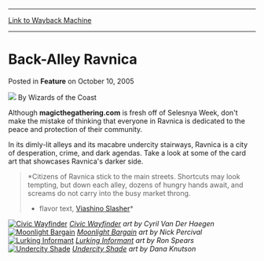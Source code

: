 
---
[Link to Wayback Machine](https://web.archive.org/web/20210512113551/https://magic.wizards.com/en/articles/archive/feature/back-alley-ravnica-2005-10-10)

[_metadata_:author]:- "Wizards of the Coast"
[_metadata_:description]:- "Although magicthegathering.com is fresh off of Selesnya Week, don't make the mistake of thinking that everyone in Ravnica is dedicated to the peace and protection of their community. In its dimly-lit alleys and its macabre undercity stairways, Ravnica is a city of desperation, crime, and dark agendas. Take a look at some of the card art that showcases Ravnica's darker side."
[_metadata_:generator]:- "Drupal 7 (http://drupal.org)"
[_metadata_:publish_date]:- "2005-10-10"
[_metadata_:title]:- "Back-Alley Ravnica"
[_metadata_:wayback_capture_timestamp]:- "2021-05-12 11:35:51+00:00"
[_metadata_:wayback_raw_url]:- "https://web.archive.org/web/20210512113551id_/https://magic.wizards.com/en/articles/archive/feature/back-alley-ravnica-2005-10-10"
[_metadata_:wayback_url]:- "https://magic.wizards.com/en/articles/archive/feature/back-alley-ravnica-2005-10-10"
---


Back-Alley Ravnica
==================



 Posted in **Feature**
 on October 10, 2005 






![](https://media.magic.wizards.com/styles/auth_small/public/images/person/wizards_author.jpg)
By Wizards of the Coast












Although **magicthegathering.com** is fresh off of Selesnya Week, don't make the mistake of thinking that everyone in Ravnica is dedicated to the peace and protection of their community.


In its dimly-lit alleys and its macabre undercity stairways, Ravnica is a city of desperation, crime, and dark agendas. Take a look at some of the card art that showcases Ravnica's darker side.



> *Citizens of Ravnica stick to the main streets. Shortcuts may look tempting, but down each alley, dozens of hungry hands await, and screams do not carry into the busy market throng.  
> 
>  - flavor text, [Viashino Slasher](http://gatherer.wizards.com/Pages/Card/Details.aspx?name=Viashino+Slasher)*
> 


[![Civic Wayfinder](https://web.archive.org/web/20120908004143id_/http://www.wizards.com/magic/images/mtgcom/arcana300/CivicWayfinder.jpg)](http://gatherer.wizards.com/Pages/Card/Details.aspx?&name=Civic%2BWayfinder)
*[Civic Wayfinder](http://gatherer.wizards.com/Pages/Card/Details.aspx?name=Civic+Wayfinder) art by Cyril Van Der Haegen*
[![Moonlight Bargain](https://web.archive.org/web/20120908004143id_/http://www.wizards.com/magic/images/mtgcom/arcana300/MoonlightBargain.jpg)](http://gatherer.wizards.com/Pages/Card/Details.aspx?&name=Moonlight%2BBargain)
*[Moonlight Bargain](http://gatherer.wizards.com/Pages/Card/Details.aspx?name=Moonlight+Bargain) art by Nick Percival*
[![Lurking Informant](https://web.archive.org/web/20120908004143id_/http://www.wizards.com/magic/images/mtgcom/arcana300/LurkingInformant.jpg)](http://gatherer.wizards.com/Pages/Card/Details.aspx?&name=Lurking%2BInformant)
*[Lurking Informant](http://gatherer.wizards.com/Pages/Card/Details.aspx?name=Lurking+Informant) art by Ron Spears*
[![Undercity Shade](https://web.archive.org/web/20081116215410id_/http://www.wizards.com/magic/images/mtgcom/arcana300/UndercityShade.jpg)](http://gatherer.wizards.com/Pages/Card/Details.aspx?&name=Undercity%2BShade)
*[Undercity Shade](http://gatherer.wizards.com/Pages/Card/Details.aspx?name=Undercity+Shade) art by Dana Knutson*






